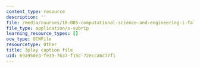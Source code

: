```yaml
---
content_type: resource
description: ''
file: /media/courses/18-085-computational-science-and-engineering-i-fall-2008/69a950e3fe397637f15c72ecca6c77f1_aGnegoNe8Xo.srt
file_type: application/x-subrip
learning_resource_types: []
ocw_type: OCWFile
resourcetype: Other
title: 3play caption file
uid: 69a950e3-fe39-7637-f15c-72ecca6c77f1
---
```

